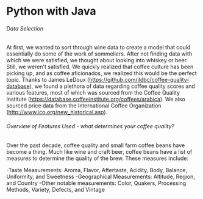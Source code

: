 # Python with Java 
###### Data Selection 

At first, we wanted to sort through wine data to create a model that could essentially do some of the work of sommeliers. After not finding data with which we were satisfied, we thought about looking into whiskey or beer. Still, we weren't satisfied. We quickly realized that coffee culture has been picking up, and as coffee aficionados, we realized this would be the perfect topic. Thanks to James LeDoux (https://github.com/jldbc/coffee-quality-database), we found a plethora of data regarding coffee quality scores and various features, most of which was sourced from the Coffee Quality Institute (https://database.coffeeinstitute.org/coffees/arabica). We also sourced price data from the International Coffee Organization (http://www.ico.org/new_historical.asp).

###### Overview of Features Used - what determines your coffee quality?

Over the past decade, coffee quality and small farm coffee beans have become a thing.  Much like wine and craft beer, coffee beans have a list of measures to determine the quality of the brew.  These measures include:

  -Taste Measurements: Aroma, Flavor, Aftertaste, Acidity, Body, Balance, Uniformity, and Sweetness
  -Geographical Measurements:  Altitude, Region, and Country
  -Other notable measurements:  Color, Quakers, Processing Methods, Variety, Defects, and Vintage

